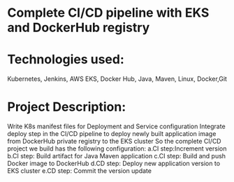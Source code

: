 # Complete CI/CD pipeline with EKS and DockerHub registry

# Technologies used:
Kubernetes, Jenkins, AWS EKS, Docker Hub, Java, Maven, Linux, Docker,Git

# Project Description:
Write K8s manifest files for Deployment and Service configuration
Integrate deploy step in the CI/CD pipeline to deploy newly built application image from
DockerHub private registry to the EKS cluster
So the complete CI/CD project we build has the following configuration:
a.CI step:Increment version
b.CI step: Build artifact for Java Maven application
c.CI step: Build and push Docker image to DockerHub
d.CD step: Deploy new application version to EKS cluster
e.CD step: Commit the version update


